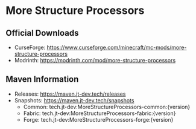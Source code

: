 # More Structure Processors

## Official Downloads
* CurseForge: https://www.curseforge.com/minecraft/mc-mods/more-structure-processors
* Modrinth: https://modrinth.com/mod/more-structure-processors

## Maven Information
- Releases: https://maven.jt-dev.tech/releases
- Snapshots: https://maven.jt-dev.tech/snapshots
    - Common: tech.jt-dev:MoreStructureProcessors-common:{version}
    - Fabric: tech.jt-dev:MoreStructureProcessors-fabric:{version}
    - Forge: tech.jt-dev:MoreStructureProcessors-forge:{version}
